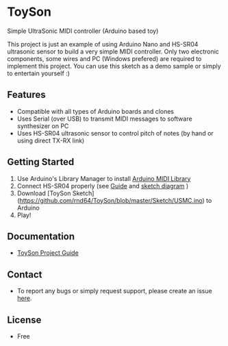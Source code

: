 # ToySon
Simple UltraSonic MIDI controller (Arduino based toy)

This project is just an example of using Arduino Nano and HS-SR04 ultrasonic sensor to build a very simple MIDI controller.
Only two electronic components, some wires and PC (Windows prefered) are required to implement this project.
You can use this sketch as a demo sample or simply to entertain yourself :)

## Features

* Compatible with all types of  Arduino boards and clones
* Uses Serial (over USB) to transmit MIDI messages to software synthesizer on PC
* Uses HS-SR04 ultrasonic sensor to control pitch of notes (by hand or using direct TX-RX link)

## Getting Started

1. Use Arduino's Library Manager to install [Arduino MIDI Library](https://github.com/FortySevenEffects/arduino_midi_library)
2. Connect HS-SR04 properly (see [Guide](https://github.com/rnd64/ToySon/blob/master/ToySon%20Guide.pdf) and [sketch diagram](https://github.com/rnd64/ToySon/blob/master/Sketch/USMC_Sketch.png) )
3. Download [ToySon Sketch] (https://github.com/rnd64/ToySon/blob/master/Sketch/USMC.ino) to Arduino
4. Play!

## Documentation
* [ToySon Project Guide](https://github.com/rnd64/ToySon/blob/master/ToySon%20Guide.pdf)

## Contact

* To report any bugs or simply request support, please create an issue [here](https://github.com/rnd64/ToySon/issues/new).

## License

* Free
